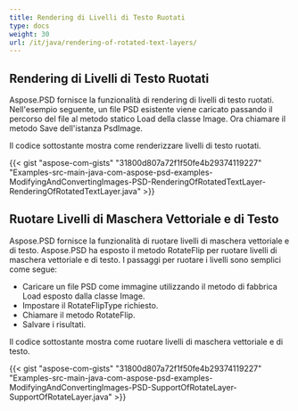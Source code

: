 ```yaml
---
title: Rendering di Livelli di Testo Ruotati
type: docs
weight: 30
url: /it/java/rendering-of-rotated-text-layers/
---
```


## **Rendering di Livelli di Testo Ruotati**
Aspose.PSD fornisce la funzionalità di rendering di livelli di testo ruotati. Nell'esempio seguente, un file PSD esistente viene caricato passando il percorso del file al metodo statico Load della classe Image. Ora chiamare il metodo Save dell'istanza PsdImage.

Il codice sottostante mostra come renderizzare livelli di testo ruotati.

{{< gist "aspose-com-gists" "31800d807a72f1f50fe4b29374119227" "Examples-src-main-java-com-aspose-psd-examples-ModifyingAndConvertingImages-PSD-RenderingOfRotatedTextLayer-RenderingOfRotatedTextLayer.java" >}}
## **Ruotare Livelli di Maschera Vettoriale e di Testo**
Aspose.PSD fornisce la funzionalità di ruotare livelli di maschera vettoriale e di testo. Aspose.PSD ha esposto il metodo RotateFlip per ruotare livelli di maschera vettoriale e di testo. I passaggi per ruotare i livelli sono semplici come segue:

- Caricare un file PSD come immagine utilizzando il metodo di fabbrica Load esposto dalla classe Image.
- Impostare il RotateFlipType richiesto.
- Chiamare il metodo RotateFlip.
- Salvare i risultati.

Il codice sottostante mostra come ruotare livelli di maschera vettoriale e di testo.

{{< gist "aspose-com-gists" "31800d807a72f1f50fe4b29374119227" "Examples-src-main-java-com-aspose-psd-examples-ModifyingAndConvertingImages-PSD-SupportOfRotateLayer-SupportOfRotateLayer.java" >}}
